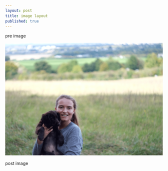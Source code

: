 ```yaml
---
layout: post
title: image layout
published: true
---
```


pre image


![Image description](/images/firs-post.png)


post image
